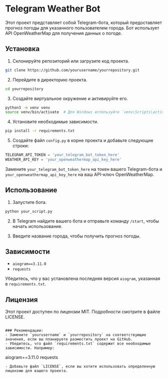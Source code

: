 # Telegram Weather Bot

Этот проект представляет собой Telegram-бота, который предоставляет прогноз погоды для указанного пользователем города. Бот использует API OpenWeatherMap для получения данных о погоде.

## Установка

1. Склонируйте репозиторий или загрузите код проекта.

```bash
git clone https://github.com/yourusername/yourrepository.git
```

2. Перейдите в директорию проекта.

```bash
cd yourrepository
```

3. Создайте виртуальное окружение и активируйте его.

```bash
python3 -m venv venv
source venv/bin/activate  # Для Windows используйте `venv\Scripts\activate`
```

4. Установите необходимые зависимости.

```bash
pip install -r requirements.txt
```

5. Создайте файл `config.py` в корне проекта и добавьте следующие строки:

```python
TELEGRAM_API_TOKEN = 'your_telegram_bot_token_here'
WEATHER_API_KEY = 'your_openweathermap_api_key_here'
```

Замените `your_telegram_bot_token_here` на токен вашего Telegram-бота и `your_openweathermap_api_key_here` на ваш API-ключ OpenWeatherMap.

## Использование

1. Запустите бота.

```bash
python your_script.py
```

2. В Telegram найдите вашего бота и отправьте команду `/start`, чтобы начать использование.

3. Введите название города, чтобы получить прогноз погоды.

## Зависимости

- `aiogram==3.11.0`
- `requests`

Убедитесь, что у вас установлена последняя версия `aiogram`, указанная в `requirements.txt`.

## Лицензия

Этот проект доступен по лицензии MIT. Подробности смотрите в файле LICENSE.
```

### Рекомендации:
- Замените `yourusername` и `yourrepository` на соответствующие значения, если вы планируете разместить проект на GitHub.
- Убедитесь, что файл `requirements.txt` содержит все необходимые зависимости. Например:
  ```
  aiogram==3.11.0
  requests
  ```
- Добавьте файл `LICENSE`, если вы хотите использовать определенную лицензию для вашего проекта.
